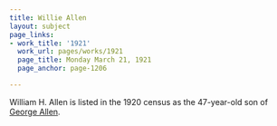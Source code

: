 ```yaml
---
title: Willie Allen
layout: subject
page_links:
- work_title: '1921'
  work_url: pages/works/1921
  page_title: Monday March 21, 1921
  page_anchor: page-1206

---
```

<p>William H. Allen is listed in the 1920 census as the 47-year-old son of <a href='../subjects/8062' title='George Allen'>George Allen</a>.</p>